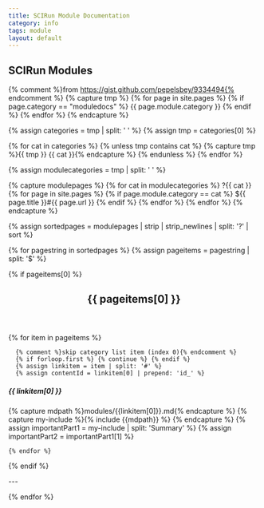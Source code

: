 ```yaml
---
title: SCIRun Module Documentation
category: info
tags: module
layout: default
---
```


<script type="text/javascript" async
  src="https://cdn.mathjax.org/mathjax/latest/MathJax.js?config=TeX-AMS_CHTML">
</script>


<link rel="stylesheet" href="css/main.css">
<link rel="stylesheet" href="css/modules.css">

<script type="text/javascript">
<!--
    function toggle_visibility(id) {
       var e = document.getElementsByName(id)[0];
       if(e.style.display == 'block')
          e.style.display = 'none';
       else
          e.style.display = 'block';
    }
//-->
</script>

<style>
div.hidden {
    display: none;
}
</style>

<a id="top"></a>

## SCIRun Modules

{% comment %}from https://gist.github.com/pepelsbey/9334494{% endcomment %}
{% capture tmp %}
  {% for page in site.pages %}
    {% if page.category == "moduledocs" %}
      {{ page.module.category }}
    {% endif %}
  {% endfor %}
{% endcapture %}

{% assign categories = tmp | split: ' ' %}
{% assign tmp = categories[0] %}

{% for cat in categories %}
  {% unless tmp contains cat %}
    {% capture tmp %}{{ tmp }} {{ cat }}{% endcapture %}
  {% endunless %}
{% endfor %}

{% assign modulecategories = tmp | split: ' ' %}

{% capture modulepages %}
  {% for cat in modulecategories %}
    ?{{ cat }}
    {% for page in site.pages %}
      {% if page.module.category == cat %}
        ${{ page.title }}#{{ page.url }}
      {% endif %}
    {% endfor %}
  {% endfor %}
{% endcapture %}

{% assign sortedpages = modulepages | strip | strip_newlines | split: '?' | sort %}

{% for pagestring in sortedpages %}
  {% assign pageitems = pagestring | split: '$' %}
  <div class="content" markdown="1">
  {% if pageitems[0] %}
  <header class="title" markdown="1" id="{{ pageitems[0] | strip }}"><h2>{{ pageitems[0] }}</h2></header>
    {% for item in pageitems %}

      {% comment %}skip category list item (index 0){% endcomment %}
      {% if forloop.first %} {% continue %} {% endif %}
      {% assign linkitem = item | split: '#' %}
      {% assign contentId = linkitem[0] | prepend: 'id_' %}
<div class="more-content" markdown="1">
<div class="sub-heading" markdown="1">
  <h5>
    <a name="{{linkitem[0]}}" data-proofer-ignore></a>
    <a onclick="toggle_visibility('{{ contentId }}');" style="cursor: pointer;" data-proofer-ignore> {{ linkitem[0] }} </a>
  </h5>
</div>
      {% capture mdpath %}modules/{{linkitem[0]}}.md{% endcapture %}
      {% capture my-include %}{% include {{mdpath}} %}  {% endcapture %}
      {% assign importantPart1 = my-include | split: 'Summary' %}
      {% assign importantPart2 = importantPart1[1] %}
<div class="hidden" markdown="1" name="{{contentId}}">{{ importantPart2  }} </div>
</div>

    {% endfor %}
  {% endif %}
  </div>
  ---

{% endfor %}
